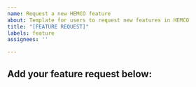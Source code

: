 ```yaml
---
name: Request a new HEMCO feature
about: Template for users to request new features in HEMCO
title: "[FEATURE REQUEST]"
labels: feature
assignees: ''

---
```


## Add your feature request below:
